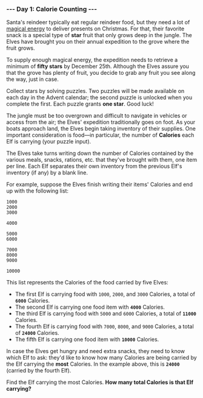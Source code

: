 ### --- Day 1: Calorie Counting ---

Santa's reindeer typically eat regular reindeer food, but they need a lot 
of [magical energy](https://adventofcode.com/2018/day/25) to deliver presents on Christmas. For that, their 
favorite snack is a special type of **star** fruit that only grows deep in the 
jungle. The Elves have brought you on their annual expedition to the grove 
where the fruit grows.

To supply enough magical energy, the expedition needs to retrieve a minimum 
of **fifty stars** by December 25th. Although the Elves assure you that the 
grove has plenty of fruit, you decide to grab any fruit you see along the 
way, just in case.

Collect stars by solving puzzles. Two puzzles will be made available on 
each day in the Advent calendar; the second puzzle is unlocked when you 
complete the first. Each puzzle grants **one star**. Good luck!

The jungle must be too overgrown and difficult to navigate in vehicles or 
access from the air; the Elves' expedition traditionally goes on foot. As 
your boats approach land, the Elves begin taking inventory of their 
supplies. One important consideration is food—in particular, the number 
of **Calories** each Elf is carrying (your puzzle input).

The Elves take turns writing down the number of Calories contained by the 
various meals, snacks, rations, etc. that they've brought with them, one 
item per line. Each Elf separates their own inventory from the previous 
Elf's inventory (if any) by a blank line.

For example, suppose the Elves finish writing their items' Calories and end 
up with the following list:
```
1000
2000
3000

4000

5000
6000

7000
8000
9000

10000
```
This list represents the Calories of the food carried by five Elves:

- The first Elf is carrying food with `1000`, `2000`, and `3000` Calories, a 
total of **`6000`** Calories.
- The second Elf is carrying one food item with **`4000`** Calories.
- The third Elf is carrying food with `5000` and `6000` Calories, a total of 
**`11000`** Calories.
- The fourth Elf is carrying food with `7000`, `8000`, and `9000` Calories, a 
total of **`24000`** Calories.
- The fifth Elf is carrying one food item with **`10000`** Calories.

In case the Elves get hungry and need extra snacks, they need to know which 
Elf to ask: they'd like to know how many Calories are being carried by the 
Elf carrying the **most** Calories. In the example above, this is **`24000`** 
(carried by the fourth Elf).

Find the Elf carrying the most Calories. **How many total Calories is that 
Elf carrying?**